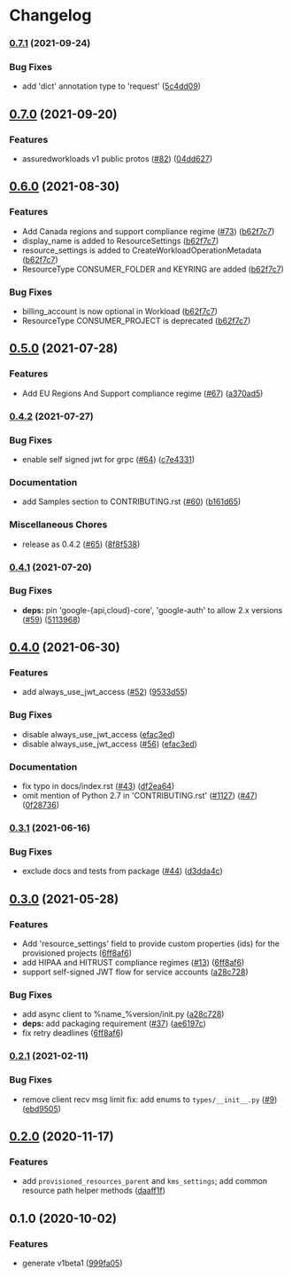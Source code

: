 # Changelog

### [0.7.1](https://www.github.com/googleapis/python-assured-workloads/compare/v0.7.0...v0.7.1) (2021-09-24)


### Bug Fixes

* add 'dict' annotation type to 'request' ([5c4dd09](https://www.github.com/googleapis/python-assured-workloads/commit/5c4dd0988b444175a3e6cc5c4b3e183d56cefaba))

## [0.7.0](https://www.github.com/googleapis/python-assured-workloads/compare/v0.6.0...v0.7.0) (2021-09-20)


### Features

* assuredworkloads v1 public protos ([#82](https://www.github.com/googleapis/python-assured-workloads/issues/82)) ([04dd627](https://www.github.com/googleapis/python-assured-workloads/commit/04dd627d5d3862b055d661c2a1bf9a0f6b5fc4e4))

## [0.6.0](https://www.github.com/googleapis/python-assured-workloads/compare/v0.5.0...v0.6.0) (2021-08-30)


### Features

* Add Canada regions and support compliance regime ([#73](https://www.github.com/googleapis/python-assured-workloads/issues/73)) ([b62f7c7](https://www.github.com/googleapis/python-assured-workloads/commit/b62f7c720d198741673cc93d452d0ac9067cd3c3))
* display_name is added to ResourceSettings ([b62f7c7](https://www.github.com/googleapis/python-assured-workloads/commit/b62f7c720d198741673cc93d452d0ac9067cd3c3))
* resource_settings is added to CreateWorkloadOperationMetadata ([b62f7c7](https://www.github.com/googleapis/python-assured-workloads/commit/b62f7c720d198741673cc93d452d0ac9067cd3c3))
* ResourceType CONSUMER_FOLDER and KEYRING are added ([b62f7c7](https://www.github.com/googleapis/python-assured-workloads/commit/b62f7c720d198741673cc93d452d0ac9067cd3c3))


### Bug Fixes

* billing_account is now optional in Workload ([b62f7c7](https://www.github.com/googleapis/python-assured-workloads/commit/b62f7c720d198741673cc93d452d0ac9067cd3c3))
* ResourceType CONSUMER_PROJECT is deprecated ([b62f7c7](https://www.github.com/googleapis/python-assured-workloads/commit/b62f7c720d198741673cc93d452d0ac9067cd3c3))

## [0.5.0](https://www.github.com/googleapis/python-assured-workloads/compare/v0.4.2...v0.5.0) (2021-07-28)


### Features

* Add EU Regions And Support compliance regime ([#67](https://www.github.com/googleapis/python-assured-workloads/issues/67)) ([a370ad5](https://www.github.com/googleapis/python-assured-workloads/commit/a370ad5c1c7525544f3e5a83e84e0c05ed1851e2))

### [0.4.2](https://www.github.com/googleapis/python-assured-workloads/compare/v0.4.1...v0.4.2) (2021-07-27)


### Bug Fixes

* enable self signed jwt for grpc ([#64](https://www.github.com/googleapis/python-assured-workloads/issues/64)) ([c7e4331](https://www.github.com/googleapis/python-assured-workloads/commit/c7e43317be9e68508449a0f9cb548d1bd5904f1e))


### Documentation

* add Samples section to CONTRIBUTING.rst ([#60](https://www.github.com/googleapis/python-assured-workloads/issues/60)) ([b161d65](https://www.github.com/googleapis/python-assured-workloads/commit/b161d658c8cdf294f72181b368e9e8df3529c392))


### Miscellaneous Chores

* release as 0.4.2 ([#65](https://www.github.com/googleapis/python-assured-workloads/issues/65)) ([8f8f538](https://www.github.com/googleapis/python-assured-workloads/commit/8f8f53852fd2e3ae4a917cdd7c37125fb01043a4))

### [0.4.1](https://www.github.com/googleapis/python-assured-workloads/compare/v0.4.0...v0.4.1) (2021-07-20)


### Bug Fixes

* **deps:** pin 'google-{api,cloud}-core', 'google-auth' to allow 2.x versions ([#59](https://www.github.com/googleapis/python-assured-workloads/issues/59)) ([5113968](https://www.github.com/googleapis/python-assured-workloads/commit/5113968fa3e779a1e1d69f3642d9cd2f7ebcbe91))

## [0.4.0](https://www.github.com/googleapis/python-assured-workloads/compare/v0.3.1...v0.4.0) (2021-06-30)


### Features

* add always_use_jwt_access ([#52](https://www.github.com/googleapis/python-assured-workloads/issues/52)) ([9533d55](https://www.github.com/googleapis/python-assured-workloads/commit/9533d55b45ca854800cd2a15c136dc0247465fea))


### Bug Fixes

* disable always_use_jwt_access ([efac3ed](https://www.github.com/googleapis/python-assured-workloads/commit/efac3eddda13b62f01a451e0314b544d0f97cac8))
* disable always_use_jwt_access ([#56](https://www.github.com/googleapis/python-assured-workloads/issues/56)) ([efac3ed](https://www.github.com/googleapis/python-assured-workloads/commit/efac3eddda13b62f01a451e0314b544d0f97cac8))


### Documentation

* fix typo in docs/index.rst ([#43](https://www.github.com/googleapis/python-assured-workloads/issues/43)) ([df2ea64](https://www.github.com/googleapis/python-assured-workloads/commit/df2ea6472b097b53ee7c278051ad4bd11e85ef7b))
* omit mention of Python 2.7 in 'CONTRIBUTING.rst' ([#1127](https://www.github.com/googleapis/python-assured-workloads/issues/1127)) ([#47](https://www.github.com/googleapis/python-assured-workloads/issues/47)) ([0f28736](https://www.github.com/googleapis/python-assured-workloads/commit/0f28736ad7d1966f41410d5d571fb56b6fef91df))

### [0.3.1](https://www.github.com/googleapis/python-assured-workloads/compare/v0.3.0...v0.3.1) (2021-06-16)


### Bug Fixes

* exclude docs and tests from package ([#44](https://www.github.com/googleapis/python-assured-workloads/issues/44)) ([d3dda4c](https://www.github.com/googleapis/python-assured-workloads/commit/d3dda4c019cc5fa8877b59d8454273f841a73d88))

## [0.3.0](https://www.github.com/googleapis/python-assured-workloads/compare/v0.2.1...v0.3.0) (2021-05-28)


### Features

* Add 'resource_settings' field to provide custom properties (ids) for the provisioned projects ([6ff8af6](https://www.github.com/googleapis/python-assured-workloads/commit/6ff8af6abc18d74d624e71b547f921b444435310))
* add HIPAA and HITRUST compliance regimes ([#13](https://www.github.com/googleapis/python-assured-workloads/issues/13)) ([6ff8af6](https://www.github.com/googleapis/python-assured-workloads/commit/6ff8af6abc18d74d624e71b547f921b444435310))
* support self-signed JWT flow for service accounts ([a28c728](https://www.github.com/googleapis/python-assured-workloads/commit/a28c728c4f8f50a3e5300d1cbfa7ed7262db1f9c))


### Bug Fixes

* add async client to %name_%version/init.py ([a28c728](https://www.github.com/googleapis/python-assured-workloads/commit/a28c728c4f8f50a3e5300d1cbfa7ed7262db1f9c))
* **deps:** add packaging requirement ([#37](https://www.github.com/googleapis/python-assured-workloads/issues/37)) ([ae6197c](https://www.github.com/googleapis/python-assured-workloads/commit/ae6197cb4761e2c7d1cab80721d7f3b0c16375f1))
* fix retry deadlines ([6ff8af6](https://www.github.com/googleapis/python-assured-workloads/commit/6ff8af6abc18d74d624e71b547f921b444435310))

### [0.2.1](https://www.github.com/googleapis/python-assured-workloads/compare/v0.2.0...v0.2.1) (2021-02-11)


### Bug Fixes

* remove client recv msg limit fix: add enums to `types/__init__.py` ([#9](https://www.github.com/googleapis/python-assured-workloads/issues/9)) ([ebd9505](https://www.github.com/googleapis/python-assured-workloads/commit/ebd950596feaa2ebd90334a0ace89f70ce76b381))

## [0.2.0](https://www.github.com/googleapis/python-assured-workloads/compare/v0.1.0...v0.2.0) (2020-11-17)


### Features

* add ``provisioned_resources_parent`` and ``kms_settings``; add common resource path helper methods ([daaff1f](https://www.github.com/googleapis/python-assured-workloads/commit/daaff1f32d3a1a44f0ba27ab3ecf4f8f0fbb6d3f))

## 0.1.0 (2020-10-02)


### Features

* generate v1beta1 ([999fa05](https://www.github.com/googleapis/python-assured-workloads/commit/999fa05075110ef9f915d08427731482e2bfc373))
